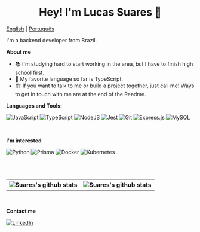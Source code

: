 <h1 align="center">Hey! I'm Lucas Suares 👋</h1>

[English](README.md) | [Português](README-pt_br.md)

I'm a backend developer from Brazil.

**About me**

- 📚 I'm studying hard to start working in the area, but I have to finish high school first.
- 💖 My favorite language so far is TypeScript.
- 🏗️ If you want to talk to me or build a project together, just call me! Ways to get in touch with me are at the end of the Readme.

**Languages and Tools:**

![JavaScript](https://img.shields.io/badge/javascript-%23323330.svg?style=for-the-badge&logo=javascript&logoColor=%23F7DF1E)
![TypeScript](https://img.shields.io/badge/typescript-%23007ACC.svg?style=for-the-badge&logo=typescript&logoColor=white)
![NodeJS](https://img.shields.io/badge/node.js-6DA55F?style=for-the-badge&logo=node.js&logoColor=white)
![Jest](https://img.shields.io/badge/-jest-%23C21325?style=for-the-badge&logo=jest&logoColor=white)
![Git](https://img.shields.io/badge/git-%23F05033.svg?style=for-the-badge&logo=git&logoColor=white)
![Express.js](https://img.shields.io/badge/express.js-000000.svg?style=for-the-badge&logo=express&logoColor=white)
![MySQL](https://img.shields.io/badge/mysql-%2300f.svg?style=for-the-badge&logo=mysql&logoColor=white)

<br>

**I'm interested**

![Python](https://img.shields.io/badge/Python-ffdb4e?style=for-the-badge&logo=python&logoColor=33333b)
![Prisma](https://img.shields.io/badge/Prisma-38a169?style=for-the-badge&logo=Prisma&logoColor=white)
![Docker](https://img.shields.io/badge/Docker-000000?style=for-the-badge&logo=docker&logoColor=white&color=blue)
![Kubernetes](https://img.shields.io/badge/Kubernetes-316ce6?style=for-the-badge&logo=Kubernetes&logoColor=white)

<br>
<br>

<table>
  <tr>
    <th>
      <img
        align="center"
        src="https://github-readme-stats.vercel.app/api?username=Suares01&show_icons=true&include_all_commits=true&theme=buefy&hide_border=true"
        alt="Suares's github stats"
      />
    </th>
    <th>
      <img
        align="center"
        src="https://github-readme-stats.vercel.app/api/top-langs/?username=Suares01&layout=compact&theme=buefy&hide_border=true"
        alt="Suares's github stats"
      />
    </th>
  </tr>
</table>

<br>

**Contact me**

[![LinkedIn](https://img.shields.io/badge/linkedin-%230077B5.svg?style=for-the-badge&logo=linkedin&logoColor=white)](https://www.linkedin.com/in/lucas-suares-dev/)
